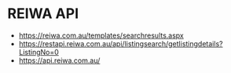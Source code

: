 # REIWA API

 * https://reiwa.com.au/templates/searchresults.aspx
 * https://restapi.reiwa.com.au/api/listingsearch/getlistingdetails?ListingNo=0
 * https://api.reiwa.com.au/
